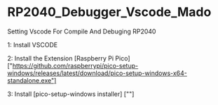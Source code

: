 # RP2040_Debugger_Vscode_Mado
Setting Vscode For Compile And Debuging RP2040


1: Install VSCODE 

2: Install the Extension [Raspberry Pi Pico]["https://github.com/raspberrypi/pico-setup-windows/releases/latest/download/pico-setup-windows-x64-standalone.exe"]


3:
Install [pico-setup-windows installer] [""]
